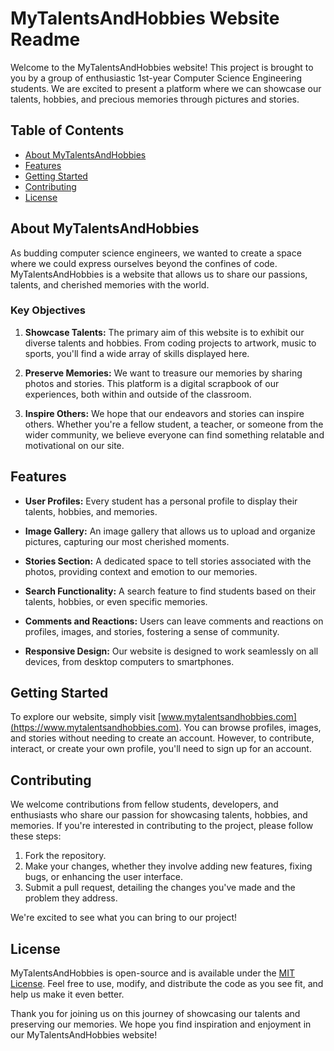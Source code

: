 # MyTalentsAndHobbies Website Readme

Welcome to the MyTalentsAndHobbies website! This project is brought to you by a group of enthusiastic 1st-year Computer Science Engineering students. We are excited to present a platform where we can showcase our talents, hobbies, and precious memories through pictures and stories.

## Table of Contents

- [About MyTalentsAndHobbies](#about-mytalentsandhobbies)
- [Features](#features)
- [Getting Started](#getting-started)
- [Contributing](#contributing)
- [License](#license)

## About MyTalentsAndHobbies

As budding computer science engineers, we wanted to create a space where we could express ourselves beyond the confines of code. MyTalentsAndHobbies is a website that allows us to share our passions, talents, and cherished memories with the world.

### Key Objectives

1. **Showcase Talents:** The primary aim of this website is to exhibit our diverse talents and hobbies. From coding projects to artwork, music to sports, you'll find a wide array of skills displayed here.

2. **Preserve Memories:** We want to treasure our memories by sharing photos and stories. This platform is a digital scrapbook of our experiences, both within and outside of the classroom.

3. **Inspire Others:** We hope that our endeavors and stories can inspire others. Whether you're a fellow student, a teacher, or someone from the wider community, we believe everyone can find something relatable and motivational on our site.

## Features

- **User Profiles:** Every student has a personal profile to display their talents, hobbies, and memories.

- **Image Gallery:** An image gallery that allows us to upload and organize pictures, capturing our most cherished moments.

- **Stories Section:** A dedicated space to tell stories associated with the photos, providing context and emotion to our memories.

- **Search Functionality:** A search feature to find students based on their talents, hobbies, or even specific memories.

- **Comments and Reactions:** Users can leave comments and reactions on profiles, images, and stories, fostering a sense of community.

- **Responsive Design:** Our website is designed to work seamlessly on all devices, from desktop computers to smartphones.

## Getting Started

To explore our website, simply visit [www.mytalentsandhobbies.com](https://www.mytalentsandhobbies.com). You can browse profiles, images, and stories without needing to create an account. However, to contribute, interact, or create your own profile, you'll need to sign up for an account.

## Contributing

We welcome contributions from fellow students, developers, and enthusiasts who share our passion for showcasing talents, hobbies, and memories. If you're interested in contributing to the project, please follow these steps:

1. Fork the repository.
2. Make your changes, whether they involve adding new features, fixing bugs, or enhancing the user interface.
3. Submit a pull request, detailing the changes you've made and the problem they address.

We're excited to see what you can bring to our project!

## License

MyTalentsAndHobbies is open-source and is available under the [MIT License](LICENSE). Feel free to use, modify, and distribute the code as you see fit, and help us make it even better.

Thank you for joining us on this journey of showcasing our talents and preserving our memories. We hope you find inspiration and enjoyment in our MyTalentsAndHobbies website!
